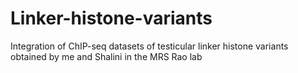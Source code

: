 # Linker-histone-variants
Integration of ChIP-seq datasets of testicular linker histone variants obtained by me and Shalini in the MRS Rao lab
